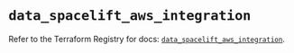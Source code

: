 # `data_spacelift_aws_integration`

Refer to the Terraform Registry for docs: [`data_spacelift_aws_integration`](https://registry.terraform.io/providers/spacelift-io/spacelift/1.27.0/docs/data-sources/aws_integration).

